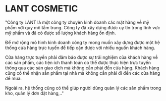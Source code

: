 # LANT COSMETIC
"Công ty LANT là một công ty chuyên kinh doanh các mặt hàng về mỹ phẩm với quy mô tầm trung. Công ty đã xây dựng được uy tín trong lĩnh vực mỹ phẩm và đã có được số lượng khách hàng ổn định.

Để mở rộng mô hình kinh doanh công ty mong muốn xây dựng được một hệ thống cửa hàng trực tuyến để tiếp cận được với nhiều nguồn khách hàng.

Cửa hàng trực tuyến phải đảm bảo được sự trải nghiệm của khách hàng về các sản phẩm, các tiện ích thanh toán có thể được thực hiện trực tuyến thông qua các sàn giao dịch mà không cần phải đến cửa hàng. Khách hàng cũng có thể nhận sản phẩm tại nhà mà không cần phải đi đến các cửa hàng để mua.

Ngoài ra, hệ thống cũng có thể giúp người dùng quản lý các sản phẩm trong kho, quản lý đơn đặt hàng,.."											

